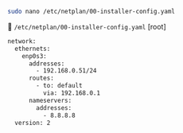 ```bash
sudo nano /etc/netplan/00-installer-config.yaml
```

📄 `/etc/netplan/00-installer-config.yaml` [root]

```bash
network:
  ethernets:
    enp0s3:
      addresses:
        - 192.168.0.51/24
      routes:
        - to: default
          via: 192.168.0.1
      nameservers:
        addresses:
          - 8.8.8.8
  version: 2
```

